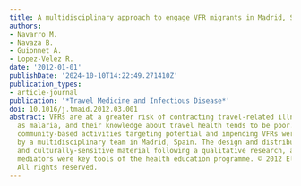 ```yaml
---
title: A multidisciplinary approach to engage VFR migrants in Madrid, Spain
authors:
- Navarro M.
- Navaza B.
- Guionnet A.
- Lopez-Velez R.
date: '2012-01-01'
publishDate: '2024-10-10T14:22:49.271410Z'
publication_types:
- article-journal
publication: '*Travel Medicine and Infectious Disease*'
doi: 10.1016/j.tmaid.2012.03.001
abstract: VFRs are at a greater risk of contracting travel-related illnesses such
  as malaria, and their knowledge about travel health tends to be poor. Since 2009,
  community-based activities targeting potential and impending VFRs were performed
  by a multidisciplinary team in Madrid, Spain. The design and distribution of multilingual
  and culturally-sensitive material following a qualitative research, and intercultural
  mediators were key tools of the health education programme. © 2012 Elsevier Ltd.
  All rights reserved.
---
```


